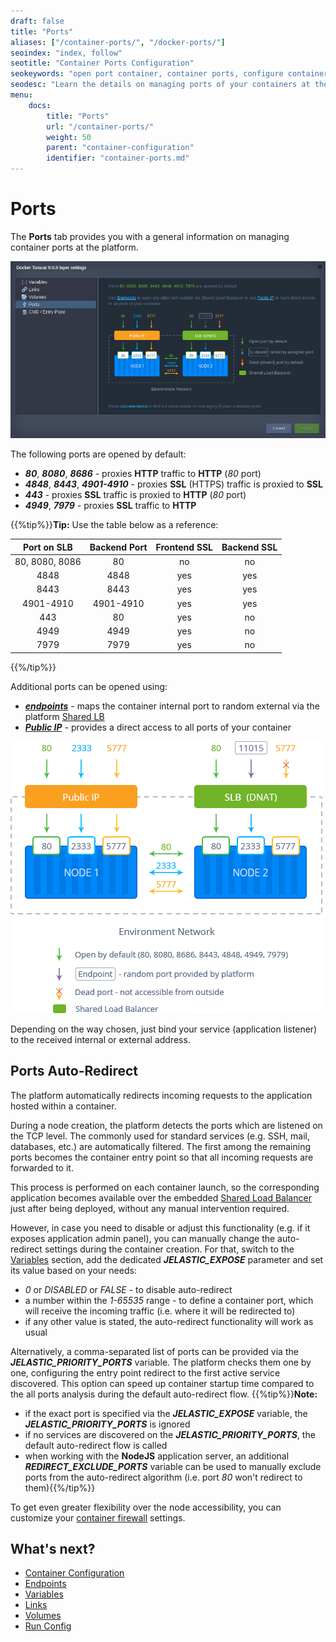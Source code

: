 ```yaml
---
draft: false
title: "Ports"
aliases: ["/container-ports/", "/docker-ports/"]
seoindex: "index, follow"
seotitle: "Container Ports Configuration"
seokeywords: "open port container, container ports, configure container ports, expose port for container, ports configuration container, container ports settings, default ports for containers, container default ports"
seodesc: "Learn the details on managing ports of your containers at the platform. Find out how to make the required port accessible from the outside without exposing."
menu: 
    docs:
        title: "Ports"
        url: "/container-ports/"
        weight: 50
        parent: "container-configuration"
        identifier: "container-ports.md"
---
```


# Ports

The **Ports** tab provides you with a general information on managing container ports at the platform.

![ports layer settings](01-ports-layer-settings.png)

The following ports are opened by default:

* ***80***, ***8080***, ***8686*** - proxies **HTTP** traffic to **HTTP** (*80* port)
* ***4848***, ***8443***, ***4901-4910*** - proxies **SSL** (HTTPS) traffic is proxied to **SSL**
* ***443*** - proxies **SSL** traffic is proxied to **HTTP** (*80* port)
* ***4949***, ***7979*** - proxies **SSL** traffic to **HTTP**

{{%tip%}}**Tip:** Use the table below as a reference:


Port on SLB|Backend Port|Frontend SSL|Backend SSL
:---:|:---:|:---:|:---:
80, 8080, 8086|80|no|no
4848|4848|yes|yes
8443|8443|yes|yes
4901-4910|4901-4910|yes|yes
443|80|yes|no
4949|4949|yes|no
7979|7979|yes|no
{{%/tip%}}

Additional ports can be opened using:

* ***[endpoints](/endpoints/)*** - maps the container internal port to random external via the platform [Shared LB](/shared-load-balancer/)
* ***[Public IP](/public-ip/)*** - provides a direct access to all ports of your container

![containers access ports scheme](02-container-access-ports-scheme.png)

Depending on the way chosen, just bind your service (application listener) to the received internal or external address.


## Ports Auto-Redirect

The platform automatically redirects incoming requests to the application hosted within a container.

During a node creation, the platform detects the ports which are listened on the TCP level. The commonly used for standard services (e.g. SSH, mail, databases, etc.) are automatically filtered. The first among the remaining ports becomes the container entry point so that all incoming requests are forwarded to it.

This process is performed on each container launch, so the corresponding application becomes available over the embedded [Shared Load Balancer](/shared-load-balancer/) just after being deployed, without any manual intervention required.

However, in case you need to disable or adjust this functionality (e.g. if it exposes application admin panel), you can manually change the auto-redirect settings during the container creation. For that, switch to the [Variables](/container-variables/) section, add the dedicated ***JELASTIC_EXPOSE*** parameter and set its value based on your needs:

* *0* or *DISABLED* or *FALSE* - to disable auto-redirect
* a number within the *1-65535* range - to define a container port, which will receive the incoming traffic (i.e. where it will be redirected to)
* if any other value is stated, the auto-redirect functionality will work as usual

Alternatively, a comma-separated list of ports can be provided via the ***JELASTIC_PRIORITY_PORTS*** variable. The platform checks them one by one, configuring the entry point redirect to the first active service discovered. This option can speed up container startup time compared to the all ports analysis during the default auto-redirect flow.
{{%tip%}}**Note:** 

* if the exact port is specified via the ***JELASTIC_EXPOSE*** variable, the ***JELASTIC_PRIORITY_PORTS*** is ignored
* if no services are discovered on the ***JELASTIC_PRIORITY_PORTS***, the default auto-redirect flow is called
* when working with the **NodeJS** application server, an additional ***REDIRECT_EXCLUDE_PORTS*** variable can be used to manually exclude ports from the auto-redirect algorithm (i.e. port *80* won't redirect to them){{%/tip%}}

To get even greater flexibility over the node accessibility, you can customize your [container firewall](/custom-firewall/) settings.


## What's next?

* [Container Configuration](/container-configuration/)
* [Endpoints](/endpoints/)
* [Variables](/container-variables/)
* [Links](/container-links/)
* [Volumes](/container-volumes/)
* [Run Config](/container-run-configuration/)